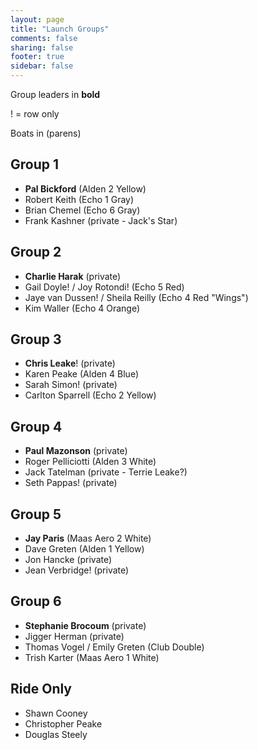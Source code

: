 ```yaml
---
layout: page
title: "Launch Groups"
comments: false
sharing: false
footer: true
sidebar: false
---
```


Group leaders in **bold**

! = row only

Boats in (parens)

## Group 1
* **Pal Bickford** (Alden 2 Yellow)
* Robert Keith (Echo 1 Gray)
* Brian Chemel (Echo 6 Gray)
* Frank Kashner (private - Jack's Star)

## Group 2
* **Charlie Harak** (private)
* Gail Doyle! / Joy Rotondi! (Echo 5 Red)
* Jaye van Dussen! / Sheila Reilly (Echo 4 Red "Wings")
* Kim Waller (Echo 4 Orange)

## Group 3
* **Chris Leake**! (private)
* Karen Peake (Alden 4 Blue)
* Sarah Simon! (private)
* Carlton Sparrell (Echo 2 Yellow)

## Group 4
* **Paul Mazonson** (private)
* Roger Pelliciotti (Alden 3 White)
* Jack Tatelman (private - Terrie Leake?)
* Seth Pappas! (private)

## Group 5
* **Jay Paris** (Maas Aero 2 White)
* Dave Greten (Alden 1 Yellow)
* Jon Hancke (private)
* Jean Verbridge! (private)

## Group 6
* **Stephanie Brocoum** (private)
* Jigger Herman (private)
* Thomas Vogel / Emily Greten (Club Double)
* Trish Karter (Maas Aero 1 White)

## Ride Only
* Shawn Cooney
* Christopher Peake
* Douglas Steely

